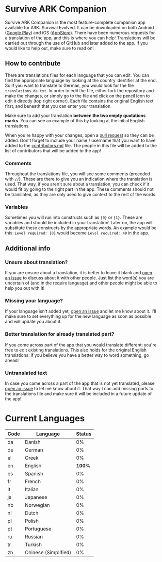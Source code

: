 # Survive ARK Companion 
Survive ARK Companion is the most feature-complete companion app available for ARK: Survival Evolved. It can be downloaded on both Android ([Google Play](https://play.google.com/store/apps/details?id=com.landdragoon.sacompanion)) and iOS ([AppStore](https://itunes.apple.com/nl/app/survive-ark-companion/id1124027004?mt=8)). There have been numerous requests for a translation of the app, and this is where you can help! 
Translations will be carried out through the use of GitHub and later added to the app. If you would like to help out, make sure to read on!

## How to contribute
There are translations files for each language that you can edit. You can find the appropriate language by looking at the country identifier at the end. So if you want to translate to German, you would look for the file `translations_de.txt`. In order to edit the file, either fork the repository and make the changes, or simply go to the file and click on the pencil icon to edit it directly (top right corner). Each file contains the original English text first, and beneath that you can enter your translation.

Make sure to add your translation **between the two empty quotations marks**. You can see an example of this by looking at the initial English translations. 

When you're happy with your changes, open a [pull request](https://help.github.com/articles/using-pull-requests/) so they can be added. Don't forget to include your name / username that you want to have added to the [contributors.md](contributors.md) file. The people in this file will be added to the list of contributors that will be added to the app!
### Comments
Throughout the translations file, you will see some comments (preceded with `//`). These are there to give you an indication where the translation is used. That way, if you aren't sure about a translation, you can check if it would fit by going to the right part in the app. These comments should not be translated, as they are only used to give context to the rest of the words.
### Variables
Sometimes you will run into constructs such as `{0}` or `{1}`. These are variables and should be included in your translation! Later on, the app will substitute these constructs by the appropriate words. An example would be this: `Level required: {0}` would become `Level required: 40` in the app. 
## Additional info

### Unsure about translation?
If you are unsure about a translation, it is better to leave it blank and [open an issue](https://github.com/SACompanion/translations/issues/new) to discuss about it with other people. Just list the word(s) you are uncertain of (and in the require language) and other people might be able to help you out with it! 
### Missing your language?
If your language isn't added yet, [open an issue](https://github.com/SACompanion/translations/issues/new) and let me know about it. I'll make sure to set everything up for the new language as soon as possible and will update you about it.
### Better translation for already translated part?
If you come across part of the app that you would translate different: you're free to edit existing translations. This also holds for the original English translations: if you believe you have a better way to word something, go ahead!
### Untranslated text
In case you come across a part of the app that is not yet translated, please [open an issue](https://github.com/SACompanion/translations/issues/new) to let me know about it. That way I can add missing parts to the translations file and make sure it will be included in a future update of the app!
# Current Languages
| Code | Language | Status |
| ---- | -------- | -------- |
| da | Danish | 0% |
| de | German | 0% |
| el | Greek | 0% |
| en | English | **100%** |
| es | Spanish | 0% |
| fr | French | 0% |
| it | Italian | 0% |
| ja | Japanese | 0% |
| nb | Norwegian | 0% |
| nl | Dutch | 0% |
| pl | Polish | 0% |
| pt | Portuguese | 0% |
| ru | Russian | 0% |
| tr | Turkish | 0% |
| zh | Chinese (Simplified) | 0% |